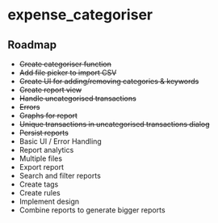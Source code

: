 # expense_categoriser

## Roadmap

- ~~Create categoriser function~~
- ~~Add file picker to import CSV~~
- ~~Create UI for adding/removing categories & keywords~~
- ~~Create report view~~
- ~~Handle uncategorised transactions~~
- ~~Errors~~
- ~~Graphs for report~~
- ~~Unique transactions in uncategorised transactions dialog~~
- ~~Persist reports~~
- Basic UI / Error Handling
- Report analytics
- Multiple files
- Export report
- Search and filter reports
- Create tags
- Create rules
- Implement design
- Combine reports to generate bigger reports
